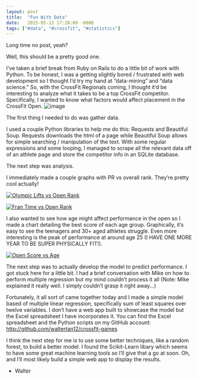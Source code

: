 ```yaml
---
layout: post
title:  "Fun With Data"
date:   2015-05-12 17:28:09 -0800
tags: ["#data", "#crossfit", "#statistics"]
---
```

Long time no post, yeah?

Well, this should be a pretty good one.

I’ve taken a brief break from Ruby on Rails to do a little bit of work with Python. To be honest, I was a getting slightly bored / frustrated with web development so I thought I’d try my hand at “data-mining” and “data science.” So, with the CrossFit Regionals coming, I thought it’d be interesting to analyze what it takes to be a top CrossFit competitor. Specifically, I wanted to know what factors would affect placement in the CrossFit Open.
![image](https://40.media.tumblr.com/e4dca25cf6e0c673ff9355d6afe2b677/tumblr_inline_no9etv4dHK1qepten_1280.jpg)

The first thing I needed to do was gather data.

I used a couple Python libraries to help me do this: Requests and Beautiful Soup. Requests downloads the html of a page while Beautiful Soup allows for simple searching / manipulation of the text. With some regular expressions and some looping, I managed to scrape all the relevant data off of an athlete page and store the competitor info in an SQLite database.

The next step was analysis.

I immediately made a couple graphs with PR vs overall rank. They’re pretty cool actually!


[![Olympic Lifts vs Open Rank](https://plot.ly/~waltertan12/197.png)](https://plot.ly/~waltertan12/197/ "Olympic Lifts vs Open Rank")
<script data-plotly="waltertan12:197" src="https://plot.ly/embed.js" async=""></script>


[![Fran Time vs Open Rank](https://plot.ly/~waltertan12/199.png)](https://plot.ly/~waltertan12/199/ "Fran Time vs Open Rank")
<script data-plotly="waltertan12:199" src="https://plot.ly/embed.js" async=""></script>

I also wanted to see how age might affect performance in the open so I made a chart detailing the best score of each age group. Graphically, it’s easy to see the teenagers and 30+ aged athletes struggle. Even more interesting is the peak of performance at around age 25 (I HAVE ONE MORE YEAR TO BE SUPER PHYSICALLY FIT!).


[![Open Score vs Age](https://plot.ly/~waltertan12/194.png)](https://plot.ly/~waltertan12/194/ "Open Score vs Age")
<script data-plotly="waltertan12:194" src="https://plot.ly/embed.js" async=""></script>

The next step was to actually develop the model to predict performance. I got stuck here for a little bit. I had a brief conversation with Mike on how to perform multiple regression but my mind couldn’t process it all (Note: Mike explained it really well. I simply couldn’t grasp it right away...)

Fortunately, it all sort of came together today and I made a simple model based of multiple linear regression, specifically sum of least squares over twelve variables. I don’t have a web app built to showcase the model but the Excel spreadsheet I have incorporates it. You can find the Excel spreadsheet and the Python scripts on my GitHub account: http://github.com/waltertan12/crossfit-games

I think the next step for me is to use some better techniques, like a random forest, to build a better model. I found the Scikit-Learn libary which seems to have some great machine learning tools so I’ll give that a go at soon. Oh, and I’ll most likely build a simple web app to display the results.

- Walter
